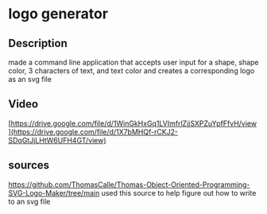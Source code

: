 # logo generator
## Description
made a command line application that accepts user input for a shape, shape color, 3 characters of text, and text color  and creates a corresponding logo as an svg file
## Video
[[https://drive.google.com/file/d/1WinGkHxGq1LVImfrlZjjSXPZuYpfFfvH/view](https://drive.google.com/file/d/1X7bMHQf-rCKJ2-SDqGtJjLHtW6UFH4GT/view)
](https://drive.google.com/file/d/1SlhUGONoOqvYazINzi5eTOjSF-HMoqWu/view)
## sources
https://github.com/ThomasCalle/Thomas-Object-Oriented-Programming-SVG-Logo-Maker/tree/main
used this source to help figure out how to write to an svg file
